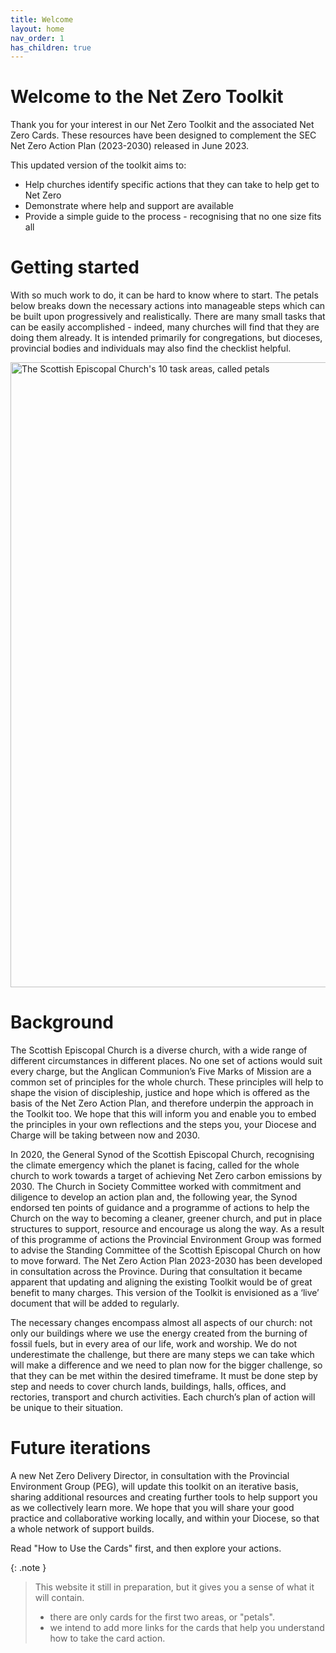 ```yaml
---
title: Welcome
layout: home
nav_order: 1
has_children: true
---
```


# Welcome to the Net Zero Toolkit
Thank you for your interest in our Net Zero Toolkit and the associated Net Zero Cards. These resources have been designed to complement the SEC Net Zero Action Plan (2023-2030) released in June 2023.

This updated version of the toolkit aims to:
-  Help churches identify specific actions that they can take to help get to Net Zero
-  Demonstrate where help and support are available
-  Provide a simple guide to the process - recognising that no one size fits all

# Getting started
With so much work to do, it can be hard to know where to start. The petals below breaks down the necessary actions into manageable steps which can be built upon progressively and realistically. There are many small tasks that can be easily accomplished - indeed, many churches will find that they are doing them already. It is intended primarily for congregations, but dioceses, provincial bodies and individuals may also find the checklist helpful. 

<img alt-text=' ' src='{{"/graphics/NetZeroActionPlan10petals.jpg" | relative_url}}'  alt="The Scottish Episcopal Church's 10 task areas, called petals" width="1000px">

# Background 
The Scottish Episcopal Church is a diverse church, with a wide range of different circumstances in different places. No one set of actions would suit every charge, but the Anglican Communion’s Five Marks of Mission are a common set of principles for the whole church. These principles will help to shape the vision of discipleship, justice and hope which is offered as the basis of the Net Zero Action Plan, and therefore underpin the approach in the Toolkit too. We hope that this will inform you and enable you to embed the principles in your own reflections and the steps you, your Diocese and Charge will be taking between now and 2030.

In 2020, the General Synod of the Scottish Episcopal Church, recognising the climate emergency which the planet is facing, called for the whole church to work towards a target of achieving Net Zero carbon emissions by 2030. The Church in Society Committee worked with commitment and diligence to develop an action plan and, the following year, the Synod endorsed ten points of guidance and a programme of actions to help the Church on the way to becoming a cleaner, greener church, and put in place structures to support, resource and encourage us along the way. As a result of this programme of actions the Provincial Environment Group was formed to advise the Standing Committee of the Scottish Episcopal Church on how to move forward. The Net Zero Action Plan 2023-2030 has been developed in consultation across the Province. During that consultation it became apparent that updating and aligning the existing Toolkit would be of great benefit to many charges. This version of the Toolkit is envisioned as a ‘live’ document that will be added to regularly.

The necessary changes encompass almost all aspects of our church: not only our buildings where we use the energy created from the burning of fossil fuels, but in every area of our life, work and worship. We do not underestimate the challenge, but there are many steps we can take which will make a difference and we need to plan now for the bigger challenge, so that they can be met within the desired timeframe. It must be done step by step and needs to cover church lands, buildings, halls, offices, and rectories, transport and church activities. Each church’s plan of action will be unique to their situation.

# Future iterations
A new Net Zero Delivery Director, in consultation with the Provincial Environment Group (PEG), will update this toolkit on an iterative basis, sharing additional resources and creating further tools to help support you as we collectively learn more. We hope that you will share your good practice and collaborative working locally, and within your Diocese, so that a whole network of support builds.





Read "How to Use the Cards" first, and then explore your actions.

{: .note }

> This website it still in preparation, but it gives you a sense of what it will contain.
> 
> - there are only cards for the first two areas, or "petals".   
> - we intend to add more links for the cards that help you understand how to take the card action.


